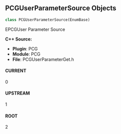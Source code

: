 ## PCGUserParameterSource Objects

```python
class PCGUserParameterSource(EnumBase)
```

EPCGUser Parameter Source

**C++ Source:**

- **Plugin**: PCG
- **Module**: PCG
- **File**: PCGUserParameterGet.h

<a id="unreal.PCGUserParameterSource.CURRENT"></a>

#### CURRENT

0

<a id="unreal.PCGUserParameterSource.UPSTREAM"></a>

#### UPSTREAM

1

<a id="unreal.PCGUserParameterSource.ROOT"></a>

#### ROOT

2

<a id="unreal.PCGKernelType"></a>